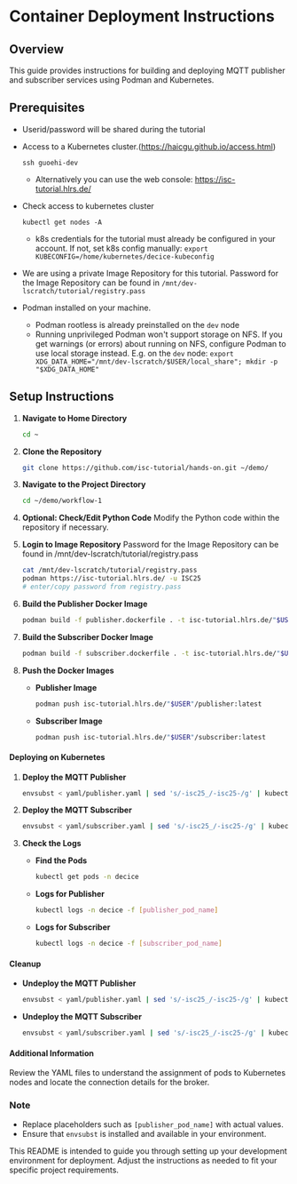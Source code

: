 # Container Deployment Instructions

## Overview
This guide provides instructions for building and deploying MQTT publisher and subscriber services using Podman and Kubernetes.

## Prerequisites
- Userid/password will be shared during the tutorial
- Access to a Kubernetes cluster.(https://haicgu.github.io/access.html)
    ```
    ssh guoehi-dev
   ```
   - Alternatively you can use the web console: https://isc-tutorial.hlrs.de/
- Check access to kubernetes cluster
  ```
  kubectl get nodes -A
   ```
   - k8s credentials for the tutorial must already be configured in your account. If not, set k8s config manually: `export KUBECONFIG=/home/kubernetes/decice-kubeconfig`
- We are using a private Image Repository for this tutorial. Password for the Image Repository can be found in `/mnt/dev-lscratch/tutorial/registry.pass`

- Podman installed on your machine.
   - Podman rootless is already preinstalled on the `dev` node
   - Running unprivileged Podman won't support storage on NFS. If you get warnings (or errors) about running on NFS, configure Podman to use local storage instead. E.g. on the `dev` node: `export XDG_DATA_HOME="/mnt/dev-lscratch/$USER/local_share"; mkdir -p "$XDG_DATA_HOME"`

## Setup Instructions

1. **Navigate to Home Directory**
   ```bash
   cd ~
   ```

2. **Clone the Repository**
   ```bash
   git clone https://github.com/isc-tutorial/hands-on.git ~/demo/
   ```

3. **Navigate to the Project Directory**
   ```bash
   cd ~/demo/workflow-1
   ```

4. **Optional: Check/Edit Python Code**
   Modify the Python code within the repository if necessary.

5. **Login to Image Repository**
   Password for the Image Repository can be found in /mnt/dev-lscratch/tutorial/registry.pass
   ```bash
   cat /mnt/dev-lscratch/tutorial/registry.pass
   podman https://isc-tutorial.hlrs.de/ -u ISC25
   # enter/copy password from registry.pass
   ```

7. **Build the Publisher Docker Image**
   ```bash
   podman build -f publisher.dockerfile . -t isc-tutorial.hlrs.de/"$USER"/publisher:latest
   ```

8. **Build the Subscriber Docker Image**
   ```bash
   podman build -f subscriber.dockerfile . -t isc-tutorial.hlrs.de/"$USER"/subscriber:latest
   ```

9. **Push the Docker Images**
   - **Publisher Image**
     ```bash
     podman push isc-tutorial.hlrs.de/"$USER"/publisher:latest
     ```
   - **Subscriber Image**
     ```bash
     podman push isc-tutorial.hlrs.de/"$USER"/subscriber:latest
     ```

#### Deploying on Kubernetes

1. **Deploy the MQTT Publisher**
   ```bash
   envsubst < yaml/publisher.yaml | sed 's/-isc25_/-isc25-/g' | kubectl create -f -
   ```

2. **Deploy the MQTT Subscriber**
   ```bash
   envsubst < yaml/subscriber.yaml | sed 's/-isc25_/-isc25-/g' | kubectl create -f -
   ```

3. **Check the Logs**
   - **Find the Pods**
     ```bash
     kubectl get pods -n decice
     ```
   - **Logs for Publisher**
     ```bash
     kubectl logs -n decice -f [publisher_pod_name]
     ```
   - **Logs for Subscriber**
     ```bash
     kubectl logs -n decice -f [subscriber_pod_name]
     ```

#### Cleanup

- **Undeploy the MQTT Publisher**
  ```bash
  envsubst < yaml/publisher.yaml | sed 's/-isc25_/-isc25-/g' | kubectl delete -f -
  ```

- **Undeploy the MQTT Subscriber**
  ```bash
  envsubst < yaml/subscriber.yaml | sed 's/-isc25_/-isc25-/g' | kubectl delete -f -
  ```

#### Additional Information

Review the YAML files to understand the assignment of pods to Kubernetes nodes and locate the connection details for the broker.

### Note
- Replace placeholders such as `[publisher_pod_name]` with actual values.
- Ensure that `envsubst` is installed and available in your environment.

This README is intended to guide you through setting up your development environment for deployment. Adjust the instructions as needed to fit your specific project requirements.
